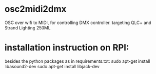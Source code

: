 # osc2midi2dmx
OSC over wifi to MIDI, for controlling DMX controller. targeting QLC+  and Strand Lighting 250ML


# installation instruction on RPI:

besides the python packages as in requirements.txt: 
sudo apt-get install libasound2-dev 
sudo apt-get install libjack-dev 
